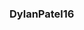 ### DylanPatel16

<!--
**DylanPatel16/DylanPatel16** is a ✨ _special_ ✨ repository because its `README.md` (this file) appears on your GitHub profile.

Here are some ideas to get you started:

- 🔭 I’m currently working on ...
- 🌱 I’m currently learning ...
- 👯 I’m looking to collaborate on ...
- 🤔 I’m looking for help with ...
- 💬 Ask me about ...
- 📫 How to reach me: 908-868-4010 or patel.dyla@northeastern.edu
- 😄 Pronouns: he/him/his
- ⚡ Fun fact: ...
-->
